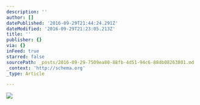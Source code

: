 ```yaml
---
description: ''
author: []
datePublished: '2016-09-29T21:44:24.291Z'
dateModified: '2016-09-29T21:23:05.213Z'
title: ''
publisher: {}
via: {}
inFeed: true
starred: false
sourcePath: _posts/2016-09-29-7509ea80-88fb-4d51-94c6-88db08263801.md
_context: 'http://schema.org'
_type: Article

---
```

![](https://the-grid-user-content.s3-us-west-2.amazonaws.com/cff9cec9-9984-4ac2-bac0-ddd734c27c3a.jpg)